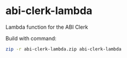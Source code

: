 # abi-clerk-lambda
Lambda function for the ABI Clerk

Build with command:

```sh
zip -r abi-clerk-lambda.zip abi-clerk-lambda
```
